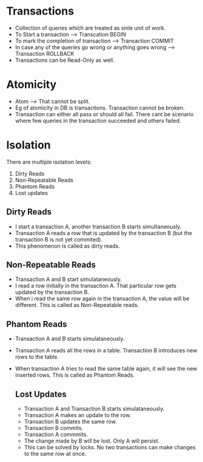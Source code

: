# Transactions

- Collection of queries which are treated as sinle unit of work.
- To Start a transaction --> Transcation BEGIN
- To mark the completion of transaction --> Transaction COMMIT
- In case any of the queries go wrong or anything goes wrong --> Transaction ROLLBACK
- Transactions can be Read-Only as well.

# Atomicity

- Atom --> That cannot be split.
- Eg of atomicity in DB is transactions. Transaction cannot be broken.
- Transaction can either all pass or should all fail. There cant be scenario where few queries in the transaction succeeded and others failed.
  
# Isolation
There are multiple isolation levels:
1. Dirty Reads
2. Non-Repeatable Reads
3. Phantom Reads
4. Lost updates

## Dirty Reads
- I start a transaction A, another transaction B starts simultaneously.
- Transaction A reads a row that is updated by the transaction B (but the transaction B is not yet commited).
- This phenomenon is called as dirty reads.

## Non-Repeatable Reads
- Transaction A and B start simulataneously.
- I read a row initially in the transaction A. That particular row gets updated by the transaction B.
- When i read the same row again in the transaction A, the value will be different. This is called as Non-Repeatable reads.

## Phantom Reads
- Transaction A and B starts simulataneously.
- Transaction A reads all the rows in a table. Transaction B introduces new rows to the table.
- When transaction A tries to read the same table again, it will see the new inserted rows. This is called as Phantom Reads.

  ## Lost Updates
  - Transaction A and Transaction B starts simulataneously.
  - Transaction A makes an update to the row.
  - Transaction B updates the same row.
  - Transaction B commits.
  - Transaction A commmits.
  - The change made by B will be lost. Only A will persist.
  - This can be solved by locks. No two transactions can make changes to the same row at once.

